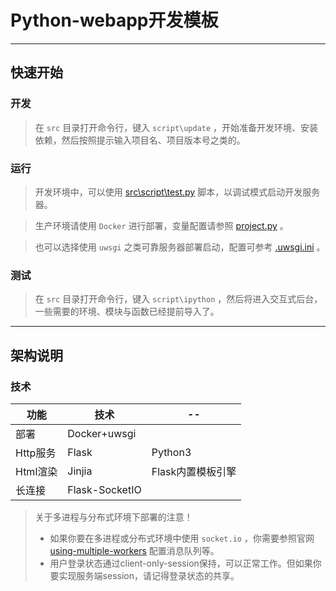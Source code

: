 # Python-webapp开发模板

***
## 快速开始
### 开发
> 在 `src` 目录打开命令行，键入 `script\update` ，开始准备开发环境、安装依赖，然后按照提示输入项目名、项目版本号之类的。


### 运行
> 开发环境中，可以使用 [src\script\test.py](src\script\test.py) 脚本，以调试模式启动开发服务器。

> 生产环境请使用 `Docker` 进行部署，变量配置请参照 [project.py](src\project.py#L41) 。

> 也可以选择使用 `uwsgi` 之类可靠服务器部署启动，配置可参考 [.uwsgi.ini](.uwsgi.ini) 。


### 测试
> 在 `src` 目录打开命令行，键入 `script\ipython` ，然后将进入交互式后台，一些需要的环境、模块与函数已经提前导入了。

***
## 架构说明
### 技术
|功能|技术|--|
|--|--|--|
|部署|Docker+uwsgi||
|Http服务|Flask|Python3|
|Html渲染|Jinjia|Flask内置模板引擎|
|长连接|Flask-SocketIO||
> 关于多进程与分布式环境下部署的注意！
>- 如果你要在多进程或分布式环境中使用 `socket.io` ，你需要参照官网 [using-multiple-workers](http://flask-socketio.readthedocs.io/en/latest/#using-multiple-workers) 配置消息队列等。
>- 用户登录状态通过client-only-session保持，可以正常工作。但如果你要实现服务端session，请记得登录状态的共享。
